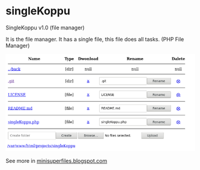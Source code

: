 # singleKoppu
SingleKoppu v1.0 (file manager)

It is the file manager. It has a single file, this file does all tasks.
(PHP File Manager)

![SingleKoppu Preview](https://github.com/minisuperfiles/singleKoppu/blob/main/preview.png?raw=true)

<p>See more in <a target="_blank" href="https://minisuperfiles.blogspot.com" >minisuperfiles.blogspot.com</a></p>